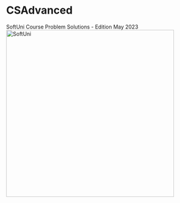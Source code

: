 # CSAdvanced
SoftUni Course Problem Solutions - Edition May 2023
<br/>
<img src="https://softuni.bg/Files/Courses/JS_Advanced.jpg" alt="SoftUni" width="450"/>
